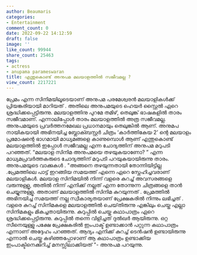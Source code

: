 ```yaml
---
author: Beaumaris
categories:
- Entertainment
comment_count: 0
date: 2022-09-22 14:12:59
draft: false
image: ''
like_count: 99944
share_count: 25463
tags:
- actress
- anupama parameswaran
title: എന്തുകൊണ്ട് അനുപമ മലയാളത്തിൽ സജീവമല്ല ?
view_count: 2217221
---
```


പ്രേമം എന്ന സിനിമയിലൂടെയാണ് അനുപമ പരമേശ്വരൻ മലയാളികൾക്ക് പ്രിയങ്കരിയായി മാറിയത് . അതിലെ അനുപമയുടെ ഹെയർ സ്റ്റൈൽ ഏറെ ശ്രദ്ധിക്കപ്പെട്ടിരുന്നു. മലയാളത്തിനു പുറമേ തമിഴ്, തെലുങ്ക് ഭാഷകളിൽ താരം സജീവമാണ്. എന്നാലിപ്പോൾ താരം മലയാളത്തിൽ അത്ര സജീവമല്ല. അനുപമയുടെ പ്രവർത്തനമേഖല പ്രധാനമായും തെലുങ്കിൽ ആണ്. അനുമപ നായികയായി അഭിനയിച്ച ബ്ലോക്ബസ്റ്റർ ചിത്രം ‘കാർത്തികേയ 2’ ന്റെ മലയാളം പ്രമോഷന്റെ ഭാഗമായി മാധ്യമങ്ങളെ കാണുമ്പൊൾ ആണ് എന്തുകൊണ്ട് മലയാളത്തിൽ ഇപ്പോൾ സജീവമല്ല എന്ന ചോദ്യത്തിന് അനുപമ മറുപടി പറഞ്ഞത്. “മലയാള സിനിമ അനുപമയെ തഴയുകയാണോ? ” എന്ന മാധ്യമപ്രവർത്തകരുടെ ചോദ്യത്തിന് മറുപടി പറയുകയായിരുന്നു താരം. അനുപമയുടെ വാക്കുകൾ . "അങ്ങനെ തഴയുന്നതായി തോന്നിയിട്ടില്ല .പ്രേമത്തിലെ പാട്ട് ഇറങ്ങിയ സമയത്ത് എന്നെ ഏറെ സ്നേഹിച്ചവരാണ് മലയാളികൾ. മലയാള സിനിമയിൽ നിന്ന് വളരെ കുറച്ച് അവസരങ്ങളെ വരുന്നുള്ളൂ, അതിൽ നിന്ന് എനിക്ക് നല്ലത് എന്ന തോന്നുന്ന ചിത്രങ്ങളെ താൻ ചെയ്യുന്നുള്ളൂ. അതാണ്‌ മലയാളത്തിൽ സിനിമ കുറയുന്നത് . പ്രേമത്തിൽ അഭിനയിച്ച സമയത്ത് നല്ല സ്വീകാര്യതയാണ് പ്രേക്ഷകരിൽ നിന്നും ലഭിച്ചത് . വളരെ കുറച്ച് സിനിമകളെ മലയാളത്തിൽ ചെയ്‌തിരുന്നു എങ്കിലും ചെയ്ത എല്ലാ സിനിമകളും മികച്ചതായിരുന്നു. കുറുപ്പിൽ ചെയ്ത കഥാപാത്രം ഏറെ ശ്രദ്ധിക്കപ്പെട്ടിരുന്നു. കുറുപ്പിൽ തന്നെ വിളിച്ചത് ദുൽഖർ ആയിരുന്നു. ഒറ്റ സീനെയുള്ളു പക്ഷേ പ്രേക്ഷകരിൽ ഇംപാക്ട് ഉണ്ടാക്കാൻ പറ്റുന്ന കഥാപാത്രം എന്നാണ് അദ്ദേഹം പറഞ്ഞത്. ആദ്യം എനിക്ക് കുറച്ച് ടെൻഷൻ ഉണ്ടായിരുന്നു എന്നാൽ ചെയ്തു കഴിഞ്ഞപ്പോഴാണ് ആ കഥാപാത്രം ഉണ്ടാക്കിയ ഇംപാക്ടിനെക്കുറിച്ച് മനസ്സിലാക്കിയത് "- അനുപമ പറയുന്നു.